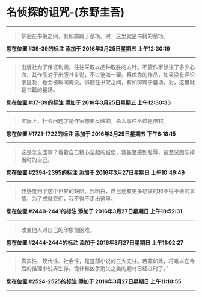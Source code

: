 # 名侦探的诅咒-(东野圭吾)

---

> 徘徊在书架之间，有如踯躅于墓场。对，这里就是书籍的墓场。

**您在位置 #39-39的标注** **添加于 2016年3月25日星期五 上午12:30:19**

---

> 出版社为了保证利润，往往采取以品种取胜的方针。不管作家倾注了多少心血，其作品对于出版社来说，不过沧海一粟。再优秀的作品，如果没有评论家提及，也会被瞬间淹没。徘徊在书架之间，有如踯躅于墓场。对，这里就是书籍的墓场。

**您在位置 #37-39的标注** **添加于 2016年3月25日星期五 上午12:30:33**

---

> 实际上，社会问题才是作家想要反映的，杀人事件不过是陪村。

**您在位置 #1721-1722的标注** **添加于 2016年3月25日星期五 下午6:18:15**

---

> 这是怎么回事？看着自己精心垒起的城堡，我甚至感到耻辱，甚至试图忘掉当时的自己。

**您在位置 #2394-2395的标注** **添加于 2016年3月27日星期日 上午10:49:49**

---

> 我感觉到了这个世界的缺陷。我明白，自己还有更多想做的和不得不做的事情，为了成就它们，我不得不走出这里。

**您在位置 #2440-2441的标注** **添加于 2016年3月27日星期日 上午10:52:31**

---

> 改变他人对自己的印象很困难。

**您在位置 #2444-2444的标注** **添加于 2016年3月27日星期日 上午11:02:27**

---

> 真实性、现代性、社会性，是这部小说的三大支柱。若非如此，将难以在今后的推理小说界生存。诡计和凶手消失之类的题材已经过时了。”

**您在位置 #2524-2525的标注** **添加于 2016年3月27日星期日 上午11:10:55**

---

